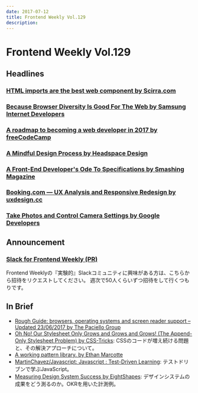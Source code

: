 ```yaml
---
date: 2017-07-12
title: Frontend Weekly Vol.129
description: 
---
```


# Frontend Weekly Vol.129

## Headlines

### [HTML imports are the best web component by Scirra.com](https://www.scirra.com/blog/ashley/34/html-imports-are-the-best-web-component)

### [Because Browser Diversity Is Good For The Web by Samsung Internet Developers](https://medium.com/samsung-internet-dev/because-browser-diversity-is-good-for-the-web-910d1cbcdf3b)

### [A roadmap to becoming a web developer in 2017 by freeCodeCamp](https://medium.freecodecamp.org/a-roadmap-to-becoming-a-web-developer-in-2017-b6ac3dddd0cf)

### [A Mindful Design Process by Headspace Design](https://headspace.design/a-mindful-design-process-f4a4641ee88f)

### [A Front-End Developer's Ode To Specifications by Smashing Magazine](https://www.smashingmagazine.com/2014/10/front-end-development-ode-to-specifications/)

### [Booking.com — UX Analysis and Responsive Redesign by uxdesign.cc](https://uxdesign.cc/booking-com-ux-analysis-and-responsive-redesign-5854d616c0b8)

### [Take Photos and Control Camera Settings by Google Developers](https://developers.google.com/web/updates/2016/12/imagecapture)

## Announcement

### [Slack for Frontend Weekly (PR)](https://studiomohawk.typeform.com/to/Kj8Gaj)

Frontend Weeklyの『実験的』Slackコミュニティに興味がある方は、こちらから招待をリクエストしてください。 週次で50人くらいずつ招待をして行くつもりです。

## In Brief

* [Rough Guide: browsers, operating systems and screen reader support – Updated 23/06/2017 by The Paciello Group](https://www.paciellogroup.com/blog/2014/10/rough-guide-browsers-operating-systems-and-screen-reader-support-updated/)
* [Oh No! Our Stylesheet Only Grows and Grows and Grows! (The Append-Only Stylesheet Problem) by CSS-Tricks](https://css-tricks.com/oh-no-stylesheet-grows-grows-grows-append-stylesheet-problem/): CSSのコードが増え続ける問題と、その解決アプローチについて。
* [A working pattern library. by Ethan Marcotte](https://ethanmarcotte.com/wrote/a-working-pattern-library/)
* [MartinChavez/Javascript: Javascript : Test-Driven Learning](https://github.com/MartinChavez/Javascript): テストドリブンで学ぶJavaScript。
* [Measuring Design System Success by EightShapes](https://medium.com/eightshapes-llc/measuring-design-system-success-d0513a93dd96): デザインシステムの成果をどう測るのか。OKRを用いた計測例。

